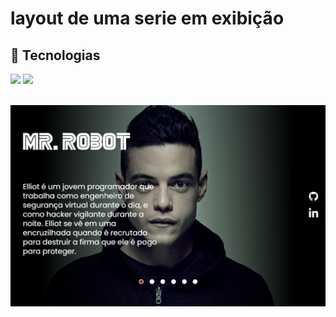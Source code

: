 # layout de uma serie em exibição 

## 🚀 Tecnologias
<div>
  <img src="https://img.shields.io/badge/HTML-239120?style=for-the-badge&logo=html5&logoColor=white">
  <img src="https://img.shields.io/badge/CSS-239120?&style=for-the-badge&logo=css3&logoColor=white">
</div>
<br>

<!-- ## Tecnologias utilizadas no projeto
* HTML
* CSS -->

![layout da tela](https://github.com/DeangellesES/layout_serie-HTML5-CSS3-JavaScrit/blob/main/mrRobotSerie.png)
